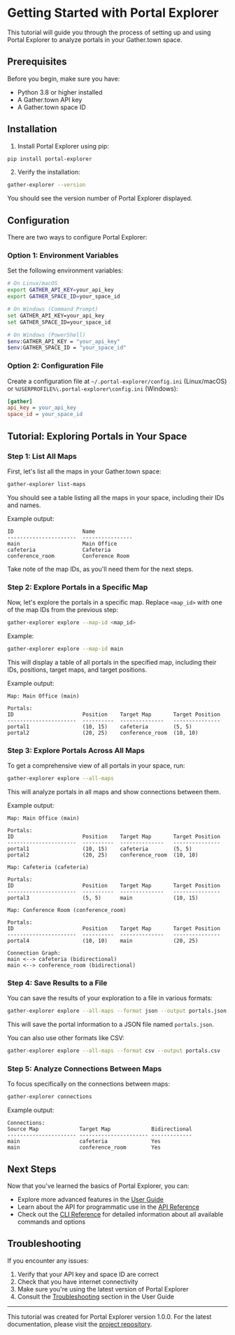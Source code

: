 # Getting Started with Portal Explorer

This tutorial will guide you through the process of setting up and using Portal Explorer to analyze portals in your Gather.town space.

## Prerequisites

Before you begin, make sure you have:

- Python 3.8 or higher installed
- A Gather.town API key
- A Gather.town space ID

## Installation

1. Install Portal Explorer using pip:

```bash
pip install portal-explorer
```

2. Verify the installation:

```bash
gather-explorer --version
```

You should see the version number of Portal Explorer displayed.

## Configuration

There are two ways to configure Portal Explorer:

### Option 1: Environment Variables

Set the following environment variables:

```bash
# On Linux/macOS
export GATHER_API_KEY=your_api_key
export GATHER_SPACE_ID=your_space_id

# On Windows (Command Prompt)
set GATHER_API_KEY=your_api_key
set GATHER_SPACE_ID=your_space_id

# On Windows (PowerShell)
$env:GATHER_API_KEY = "your_api_key"
$env:GATHER_SPACE_ID = "your_space_id"
```

### Option 2: Configuration File

Create a configuration file at `~/.portal-explorer/config.ini` (Linux/macOS) or `%USERPROFILE%\.portal-explorer\config.ini` (Windows):

```ini
[gather]
api_key = your_api_key
space_id = your_space_id
```

## Tutorial: Exploring Portals in Your Space

### Step 1: List All Maps

First, let's list all the maps in your Gather.town space:

```bash
gather-explorer list-maps
```

You should see a table listing all the maps in your space, including their IDs and names.

Example output:

```
ID                      Name
----------------------  ----------------
main                    Main Office
cafeteria               Cafeteria
conference_room         Conference Room
```

Take note of the map IDs, as you'll need them for the next steps.

### Step 2: Explore Portals in a Specific Map

Now, let's explore the portals in a specific map. Replace `<map_id>` with one of the map IDs from the previous step:

```bash
gather-explorer explore --map-id <map_id>
```

Example:

```bash
gather-explorer explore --map-id main
```

This will display a table of all portals in the specified map, including their IDs, positions, target maps, and target positions.

Example output:

```
Map: Main Office (main)

Portals:
ID                      Position    Target Map       Target Position
----------------------  ----------  --------------   ---------------
portal1                 (10, 15)    cafeteria        (5, 5)
portal2                 (20, 25)    conference_room  (10, 10)
```

### Step 3: Explore Portals Across All Maps

To get a comprehensive view of all portals in your space, run:

```bash
gather-explorer explore --all-maps
```

This will analyze portals in all maps and show connections between them.

Example output:

```
Map: Main Office (main)

Portals:
ID                      Position    Target Map       Target Position
----------------------  ----------  --------------   ---------------
portal1                 (10, 15)    cafeteria        (5, 5)
portal2                 (20, 25)    conference_room  (10, 10)

Map: Cafeteria (cafeteria)

Portals:
ID                      Position    Target Map       Target Position
----------------------  ----------  --------------   ---------------
portal3                 (5, 5)      main             (10, 15)

Map: Conference Room (conference_room)

Portals:
ID                      Position    Target Map       Target Position
----------------------  ----------  --------------   ---------------
portal4                 (10, 10)    main             (20, 25)

Connection Graph:
main <--> cafeteria (bidirectional)
main <--> conference_room (bidirectional)
```

### Step 4: Save Results to a File

You can save the results of your exploration to a file in various formats:

```bash
gather-explorer explore --all-maps --format json --output portals.json
```

This will save the portal information to a JSON file named `portals.json`.

You can also use other formats like CSV:

```bash
gather-explorer explore --all-maps --format csv --output portals.csv
```

### Step 5: Analyze Connections Between Maps

To focus specifically on the connections between maps:

```bash
gather-explorer connections
```

Example output:

```
Connections:
Source Map             Target Map             Bidirectional
---------------------- ---------------------- -------------
main                   cafeteria              Yes
main                   conference_room        Yes
```

## Next Steps

Now that you've learned the basics of Portal Explorer, you can:

- Explore more advanced features in the [User Guide](../user_guide/index.md)
- Learn about the API for programmatic use in the [API Reference](../api/index.md)
- Check out the [CLI Reference](../cli/index.md) for detailed information about all available commands and options

## Troubleshooting

If you encounter any issues:

1. Verify that your API key and space ID are correct
2. Check that you have internet connectivity
3. Make sure you're using the latest version of Portal Explorer
4. Consult the [Troubleshooting](../user_guide/index.md#troubleshooting) section in the User Guide

---

This tutorial was created for Portal Explorer version 1.0.0. For the latest documentation, please visit the [project repository](https://github.com/liminalcommons/gather-utils). 